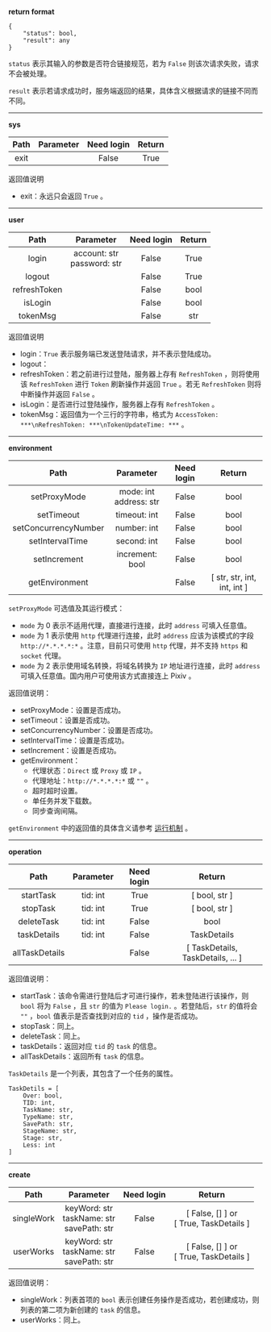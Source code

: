 **return format**

```
{
    "status": bool,
    "result": any
}
```

`status` 表示其输入的参数是否符合链接规范，若为 `False` 则该次请求失败，请求不会被处理。

`result` 表示若请求成功时，服务端返回的结果，具体含义根据请求的链接不同而不同。

***

**sys**

| Path | Parameter | Need login | Return |
| :--: | :-------: | :--------: | :----: |
| exit |           |   False    |  True  |

返回值说明

- exit：永远只会返回 `True` 。

***

**user**

|     Path     |            Parameter            | Need login | Return |
| :----------: | :-----------------------------: | :--------: | :----: |
|    login     | account: str<br />password: str |   False    |  True  |
|    logout    |                                 |   False    |  True  |
| refreshToken |                                 |   False    |  bool  |
|   isLogin    |                                 |   False    |  bool  |
|   tokenMsg   |                                 |   False    |  str   |

返回值说明

- login：`True` 表示服务端已发送登陆请求，并不表示登陆成功。
- logout：
- refreshToken：若之前进行过登陆，服务器上存有 `RefreshToken` ，则将使用该 `RefreshToken` 进行 `Token` 刷新操作并返回 `True` 。若无 `RefreshToken` 则将中断操作并返回 `False` 。
- isLogin：是否进行过登陆操作，服务器上存有 `RefreshToken` 。
- tokenMsg：返回值为一个三行的字符串，格式为 `AccessToken: ***\nRefreshToken: ***\nTokenUpdateTime: ***` 。

***

**environment**

|         Path         |          Parameter          | Need login |           Return            |
| :------------------: | :-------------------------: | :--------: | :-------------------------: |
|     setProxyMode     | mode: int<br />address: str |   False    |            bool             |
|      setTimeout      |        timeout: int         |   False    |            bool             |
| setConcurrencyNumber |         number: int         |   False    |            bool             |
|   setIntervalTime    |         second: int         |   False    |            bool             |
|     setIncrement     |       increment: bool       |   False    |            bool             |
|    getEnvironment    |                             |   False    | [ str, str, int, int, int ] |

`setProxyMode` 可选值及其运行模式：

- `mode` 为 0 表示不适用代理，直接进行连接，此时 `address` 可填入任意值。
- `mode` 为 1 表示使用 `http` 代理进行连接，此时 `address` 应该为该模式的字段 `http://*.*.*.*:*` 。注意，目前只可使用 `http` 代理，并不支持 `https` 和 `socket` 代理。
- `mode` 为 2 表示使用域名转换，将域名转换为 `IP` 地址进行连接，此时 `address` 可填入任意值。国内用户可使用该方式直接连上 Pixiv 。

返回值说明：

- setProxyMode：设置是否成功。
- setTimeout：设置是否成功。
- setConcurrencyNumber：设置是否成功。
- setIntervalTime：设置是否成功。
- setIncrement：设置是否成功。
- getEnvironment：
  - 代理状态：`Direct` 或 `Proxy` 或 `IP` 。
  - 代理地址：`http://*.*.*.*:*` 或 `""` 。
  - 超时超时设置。
  - 单任务并发下载数。
  - 同步查询间隔。

`getEnvironment` 中的返回值的具体含义请参考 [运行机制](#) 。

***

**operation**

|      Path      | Parameter | Need login |              Return               |
| :------------: | :-------: | :--------: | :-------------------------------: |
|   startTask    | tid: int  |    True    |           [ bool, str ]           |
|    stopTask    | tid: int  |    True    |           [ bool, str ]           |
|   deleteTask   | tid: int  |   False    |               bool                |
|  taskDetails   | tid: int  |   False    |            TaskDetails            |
| allTaskDetails |           |   False    | [ TaskDetails, TaskDetails, ... ] |

返回值说明：

- startTask：该命令需进行登陆后才可进行操作，若未登陆进行该操作，则 `bool` 将为 `False` ，且 `str` 的值为 `Please login.` 。若登陆后，`str` 的值将会 `""` ，`bool` 值表示是否查找到对应的 `tid` ，操作是否成功。
- stopTask：同上。
- deleteTask：同上。
- taskDetails：返回对应 `tid` 的 `task` 的信息。
- allTaskDetails：返回所有 `task` 的信息。

`TaskDetails` 是一个列表，其包含了一个任务的属性。

```
TaskDetils = [
    Over: bool,
    TID: int,
    TaskName: str,
    TypeName: str,
    SavePath: str,
    StageName: str,
    Stage: str,
    Less: int
]
```

***

**create**

|    Path    |                     Parameter                      | Need login |                    Return                    |
| :--------: | :------------------------------------------------: | :--------: | :------------------------------------------: |
| singleWork | keyWord: str<br />taskName: str<br />savePath: str |   False    | [ False, [] ] or <br />[ True, TaskDetails ] |
| userWorks  | keyWord: str<br />taskName: str<br />savePath: str |   False    | [ False, [] ] or <br />[ True, TaskDetails ] |

返回值说明：

- singleWork：列表首项的 `bool` 表示创建任务操作是否成功，若创建成功，则列表的第二项为新创建的 `task` 的信息。
- userWorks：同上。